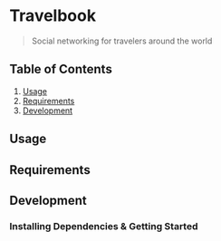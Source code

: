 # Travelbook 
> Social networking for travelers around the world

## Table of Contents

1. [Usage](#Usage)
1. [Requirements](#requirements)
1. [Development](#development)

## Usage

## Requirements

## Development

### Installing Dependencies & Getting Started


